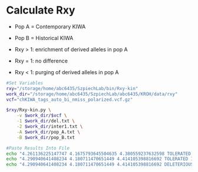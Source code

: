 # Calculate Rxy

- Pop A = Contemporary KIWA
- Pop B = Historical KIWA

- Rxy > 1: enrichment of derived alleles in pop A
- Rxy = 1: no difference
- Rxy < 1: purging of derived alleles in pop A

```bash
#Set Variables
rxy="/storage/home/abc6435/SzpiechLab/bin/Rxy-kin"
work_dir="/storage/home/abc6435/SzpiechLab/abc6435/KROH/data/rxy"
vcf="chKIWA_tags_auto_bi_nmiss_polarized.vcf.gz"

$rxy/Rxy-kin.py \
    -v $work_dir/$vcf \
    -1 $work_dir/del.txt \
    -2 $work_dir/inter1.txt \
    -A $work_dir/pop_A.txt \
    -B $work_dir/pop_B.txt

#Paste Results Into File
echo "4.261136225147747 4.1675793645504635 4.380559237632598 TOLERATED INTER1" >> rxy_results.txt
echo "4.290940641408234 4.180711470651449 4.414105398816692 TOLERATED INTER2" >> rxy_results.txt
echo "4.290940641408234 4.180711470651449 4.414105398816692 DELETERIOUS INTER1" >> rxy_results.txt